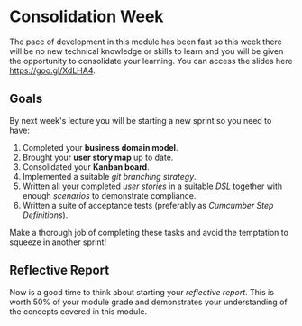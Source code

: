 
# Consolidation Week

The pace of development in this module has been fast so this week there will be no new technical knowledge or skills to learn and you will be given the opportunity to consolidate your learning. You can access the slides here https://goo.gl/XdLHA4.

## Goals

By next week's lecture you will be starting a new sprint so you need to have:

1. Completed your **business domain model**.
2. Brought your **user story map** up to date.
3. Consolidated your **Kanban board**.
4. Implemented a suitable _git branching strategy_.
5. Written all your completed _user stories_ in a suitable _DSL_ together with enough _scenarios_ to demonstrate compliance.
6. Written a suite of acceptance tests (preferably as _Cumcumber Step Definitions_).

Make a thorough job of completing these tasks and avoid the temptation to squeeze in another sprint!

## Reflective Report

Now is a good time to think about starting your _reflective report_. This is worth 50% of your module grade and demonstrates your understanding of the concepts covered in this module.
